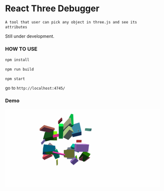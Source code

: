 # React Three Debugger

	A tool that user can pick any object in three.js and see its attributes

Still under development.

### HOW TO USE
`npm install`

`npm run build`

`npm start`

go to `http://localhost:4745/`

### Demo
![Awesome demo](/react-webgl-debugger.gif)
